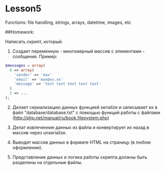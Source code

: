 # Lesson5
Functions: file handling, strings, arrays, datetime, images, etc

##Homework:

Написать скрипт, который:

1. Создает переменную - многомерный массив с элементами - сообщения. Пример:
```php
$messages = array(
  0 => array(
    'sender' => 'max'
    'email' => 'max@xx.xx'
    'message' => 'text text text text text'
  )
  1 => ...
);
```
2. Делает сериализацию данных функцией serialize и записывает их в файл "database/database.txt" с помощью функций работы с файлами (http://php.net/manual/ru/book.filesystem.php)

3. Делат извлеченние данных из файла и конвертирует их назад в массив через unserialize.

4. Выводит массив данных в формате HTML на страницу (в любом оформлении).

5. Представление данных и логика работы скрипта должны быть разделены на отдельные файлы.
